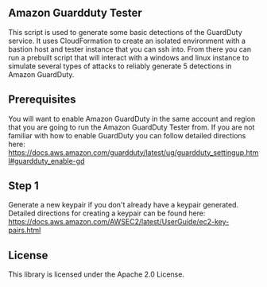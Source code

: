 ## Amazon Guardduty Tester

This script is used to generate some basic detections of the GuardDuty service. It uses CloudFormation to create an isolated environment with a bastion host and tester instance that you can ssh into.  From there you can run a prebuilt script that will interact with a windows and linux instance to simulate several types of attacks to reliably generate 5 detections in Amazon GuardDuty. 

## Prerequisites

You will want to enable Amazon GuardDuty in the same account and region that you are going to run the Amazon GuardDuty Tester from. If you are not familiar with how to enable GuardDuty you can follow detailed directions here: https://docs.aws.amazon.com/guardduty/latest/ug/guardduty_settingup.html#guardduty_enable-gd

## Step 1

Generate a new keypair if you don't already have a keypair generated. Detailed directions for creating a keypair can be found here:
https://docs.aws.amazon.com/AWSEC2/latest/UserGuide/ec2-key-pairs.html



## License

This library is licensed under the Apache 2.0 License. 
